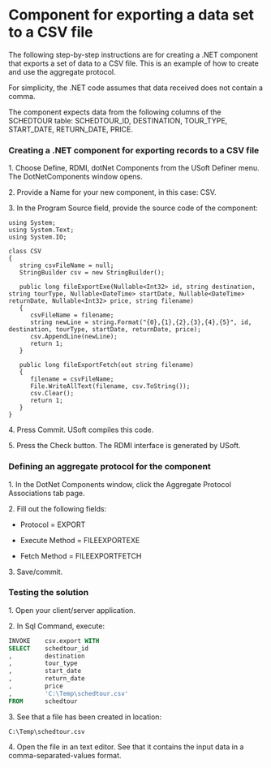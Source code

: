 # Component for exporting a data set to a CSV file

The following step-by-step instructions are for creating a .NET component that exports a set of data to a CSV file. This is an example of how to create and use the aggregate protocol.

For simplicity, the .NET code assumes that data received does not contain a comma.

The component expects data from the following columns of the SCHEDTOUR table: SCHEDTOUR_ID, DESTINATION, TOUR_TYPE, START_DATE, RETURN_DATE, PRICE.

### Creating a .NET component for exporting records to a CSV file

1. Choose Define, RDMI, dotNet Components from the USoft Definer menu. The DotNetComponents window opens.

2. Provide a Name for your new component, in this case: CSV.

3. In the Program Source field, provide the source code of the component:

```language-cs
using System;
using System.Text;
using System.IO;

class CSV
{
   string csvFileName = null;
   StringBuilder csv = new StringBuilder();

   public long fileExportExe(Nullable<Int32> id, string destination, string tourType, Nullable<DateTime> startDate, Nullable<DateTime> returnDate, Nullable<Int32> price, string filename)
   {
      csvFileName = filename;
      string newLine = string.Format("{0},{1},{2},{3},{4},{5}", id, destination, tourType, startDate, returnDate, price);
      csv.AppendLine(newLine);
      return 1;
   }

   public long fileExportFetch(out string filename)
   {
      filename = csvFileName;
      File.WriteAllText(filename, csv.ToString());
      csv.Clear();
      return 1;
   }
}
```

4. Press Commit. USoft compiles this code.

5. Press the Check button. The RDMI interface is generated by USoft.

### Defining an aggregate protocol for the component

1. In the DotNet Components window, click the Aggregate Protocol Associations tab page.

2. Fill out the following fields:

- Protocol = EXPORT
- Execute Method = FILEEXPORTEXE

- Fetch Method = FILEEXPORTFETCH

3. Save/commit.

### Testing the solution

1. Open your client/server application.

2. In Sql Command, execute:

```sql
INVOKE    csv.export WITH
SELECT    schedtour_id
,         destination
,         tour_type
,         start_date
,         return_date
,         price
,         'C:\Temp\schedtour.csv'
FROM      schedtour
```

3. See that a file has been created in location:

```
C:\Temp\schedtour.csv
```

4. Open the file in an text editor. See that it contains the input data in a comma-separated-values format.